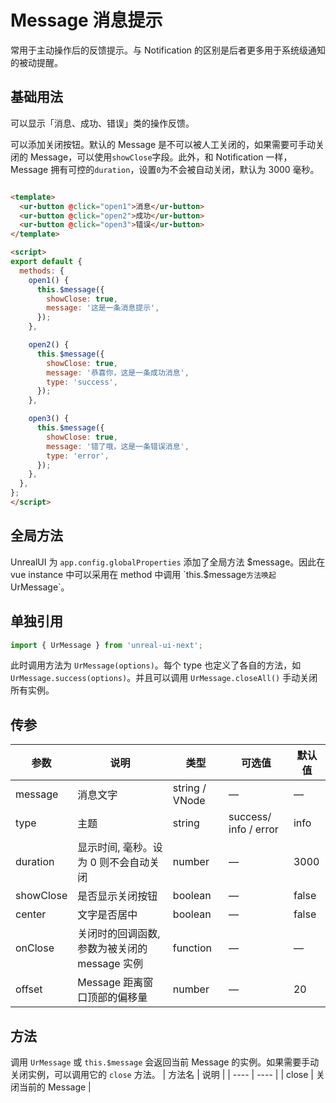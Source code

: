 # Message 消息提示

常用于主动操作后的反馈提示。与 Notification 的区别是后者更多用于系统级通知的被动提醒。

## 基础用法

可以显示「消息、成功、错误」类的操作反馈。

可以添加关闭按钮。默认的 Message 是不可以被人工关闭的，如果需要可手动关闭的 Message，可以使用`showClose`字段。此外，和 Notification 一样，Message 拥有可控的`duration`，设置`0`为不会被自动关闭，默认为 3000 毫秒。

```html

<template>
  <ur-button @click="open1">消息</ur-button>
  <ur-button @click="open2">成功</ur-button>
  <ur-button @click="open3">错误</ur-button>
</template>

<script>
export default {
  methods: {
    open1() {
      this.$message({
        showClose: true,
        message: '这是一条消息提示',
      });
    },

    open2() {
      this.$message({
        showClose: true,
        message: '恭喜你，这是一条成功消息',
        type: 'success',
      });
    },

    open3() {
      this.$message({
        showClose: true,
        message: '错了哦，这是一条错误消息',
        type: 'error',
      });
    },
  },
};
</script>
```



## 全局方法

UnrealUI 为 `app.config.globalProperties` 添加了全局方法 $message。因此在 vue instance 中可以采用在 method 中调用 `this.$message` 方法唤起 `UrMessage`。

## 单独引用

```javascript
import { UrMessage } from 'unreal-ui-next';
```

此时调用方法为 `UrMessage(options)`。每个 type 也定义了各自的方法，如 `UrMessage.success(options)`。并且可以调用 `UrMessage.closeAll()` 手动关闭所有实例。

## 传参
| 参数      | 说明          | 类型      | 可选值                           | 默认值  |
|---------- |-------------- |---------- |--------------------------------  |-------- |
| message | 消息文字 | string / VNode | — | — |
| type | 主题 | string | success/ info / error | info |
| duration | 显示时间, 毫秒。设为 0 则不会自动关闭 | number | — | 3000 |
| showClose | 是否显示关闭按钮 | boolean | — | false |
| center | 文字是否居中 | boolean | — | false |
| onClose | 关闭时的回调函数, 参数为被关闭的 message 实例 | function | — | — |
| offset | Message 距离窗口顶部的偏移量 | number | — | 20 |

## 方法
调用 `UrMessage` 或 `this.$message` 会返回当前 Message 的实例。如果需要手动关闭实例，可以调用它的 `close` 方法。
| 方法名 | 说明 |
| ---- | ---- |
| close | 关闭当前的 Message |